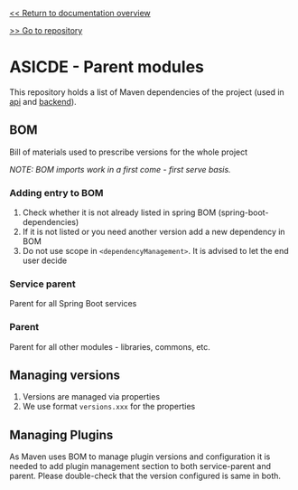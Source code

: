 [<< Return to documentation overview](README.md)

[>> Go to repository](https://github.com/ASICDE/asicde-parent)

# ASICDE - Parent modules

This repository holds a list of Maven dependencies of the project (used in [api](https://github.com/ASICDE/asicde-api) and [backend](https://github.com/ASICDE/asicde-backend)).

## BOM

Bill of materials used to prescribe versions for the whole project

*NOTE: BOM imports work in a first come - first serve basis.*

### Adding entry to BOM
1. Check whether it is not already listed in spring BOM (spring-boot-dependencies)
2. If it is not listed or you need another version add a new dependency in BOM
3. Do not use scope in `<dependencyManagement>`. It is advised to let the end user decide

### Service parent
Parent for all Spring Boot services

### Parent
Parent for all other modules - libraries, commons, etc.

## Managing versions
1. Versions are managed via properties
2. We use format `versions.xxx` for the properties

## Managing Plugins
As Maven uses BOM to manage plugin versions and configuration it is needed to add plugin management section to both service-parent and parent. Please double-check that the version configured is same in both.
